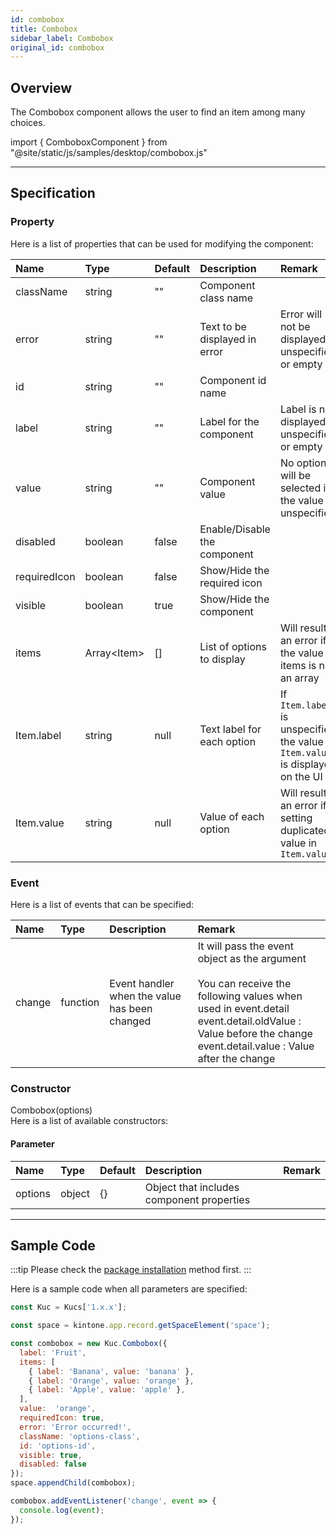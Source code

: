 ```yaml
---
id: combobox
title: Combobox
sidebar_label: Combobox
original_id: combobox
---
```


## Overview

The Combobox component allows the user to find an item among many choices.

import { ComboboxComponent } from "@site/static/js/samples/desktop/combobox.js"

<ComboboxComponent />

---

## Specification

### Property

Here is a list of properties that can be used for modifying the component:

| Name   | Type | Default | Description | Remark |
| :--- | :--- | :--- | :--- | :--- |
| className | string | ""  | Component class name | |
| error | string | ""  | Text to be displayed in error | Error will not be displayed if unspecified or empty |
| id | string | ""  | Component id name | |
| label | string | ""  | Label for the component | Label is not displayed if unspecified or empty |
| value | string | ""  | Component value | No option will be selected if the value is unspecified |
| disabled | boolean | false | Enable/Disable the component | |
| requiredIcon | boolean | false | Show/Hide the required icon | |
| visible | boolean | true | Show/Hide the component | |
| items | Array\<Item\> | []  | List of options to display | Will result an error if the value of items is not an array |
| Item.label | string | null | Text label for each option | If `Item.label` is unspecified, the value of `Item.value` is displayed on the UI |
| Item.value | string | null | Value of each option | Will result an error if setting duplicated value in `Item.value` |

### Event

Here is a list of events that can be specified:

| Name | Type | Description | Remark |
| :--- | :--- | :--- | :--- |
| change | function | Event handler when the value has been changed | It will pass the event object as the argument<br/><br/>You can receive the following values when used in event.detail<br/>event.detail.oldValue : Value before the change<br/>event.detail.value : Value after the change |

### Constructor

Combobox(options)<br/>
Here is a list of available constructors:

#### Parameter

| Name | Type | Default | Description | Remark |
| :--- | :--- | :--- | :--- | :--- |
| options | object | {} | Object that includes component properties | |

---

## Sample Code

:::tip
Please check the [package installation](../../getting-started/quick-start#installation) method first.
:::

Here is a sample code when all parameters are specified:

```javascript
const Kuc = Kucs['1.x.x'];

const space = kintone.app.record.getSpaceElement('space');

const combobox = new Kuc.Combobox({
  label: 'Fruit',
  items: [
    { label: 'Banana', value: 'banana' },
    { label: 'Orange', value: 'orange' },
    { label: 'Apple', value: 'apple' },
  ],
  value:  'orange',
  requiredIcon: true,
  error: 'Error occurred!',
  className: 'options-class',
  id: 'options-id',
  visible: true,
  disabled: false
});
space.appendChild(combobox);

combobox.addEventListener('change', event => {
  console.log(event);
});
```
